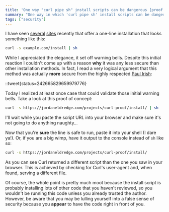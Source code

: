 ```yaml
---
title: 'One way "curl pipe sh" install scripts can be dangerous [proof of concept]'
summary: "One way in which 'curl pipe sh' install scripts can be dangerous."
tags: ["security"]
---
```


I have seen [several](http://pow.cx/) [sites](http://getcomposer.org/download/) recently that
offer a one-line installation that looks something like this:

```bash
curl -s example.com/install | sh
```

While I appreciated the elegance, it set off warning bells. Despite this
initial reaction I couldn't come up with a reason **why** it was any less
secure than other installation methods. In fact, I read a very logical argument
that this method was actually **more** secure from the highly respected [Paul
Irish](http://paulirish.com/):

::tweet{status=242665829659979776}

Today I realized at least once case that could validate those initial warning
bells. Take a look at this proof of concept:

```bash
curl -s https://jordaneldredge.com/projects/curl-proof/install/ | sh
```

I'll wait while you paste the script URL into your browser and make sure it's
not going to do anything naughty&#8230;

Now that you're **sure** the line is safe to run, paste it into your shell (I
dare ya!). Or, if you are a big wimp, have it output to the console instead of
`sh` like so:

```bash
curl -s https://jordaneldredge.com/projects/curl-proof/install/
```

As you can see Curl returned a different script than the one you saw in your
browser. This is achieved by checking for Curl's user-agent and, when found,
serving a different file.

Of course, the whole point is pretty much moot because the install script is
probably installing lots of other code that you haven't reviewed, so you
wouldn't be running this code unless you already trusted the author. However,
be aware that you may be lulling yourself into a false sense of security
because you **appear** to have the code right in front of you.
